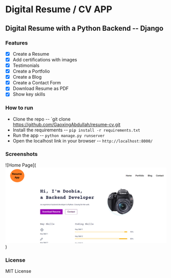 # Digital Resume / CV APP 

## Digital Resume with a Python  Backend  -- Django

### Features
- [x] Create a Resume
- [x] Add certifications with images
- [x] Testimonials 
- [x] Create a Portfolio
- [x] Create a Blog
- [x] Create a Contact Form
- [x] Download Resume as PDF
- [x] Show key skills

### How to run
- Clone the repo  -- `git clone https://github.com/GaoxingAbdullah/resume-cv.git
- Install the requirements -- `pip install -r requirements.txt`
- Run the app -- `python manage.py runserver`
- Open the localhost link in your browser -- `http://localhost:8000/`


### Screenshots
![Home Page](
![Alt text](image.png) )

### License
MIT License
